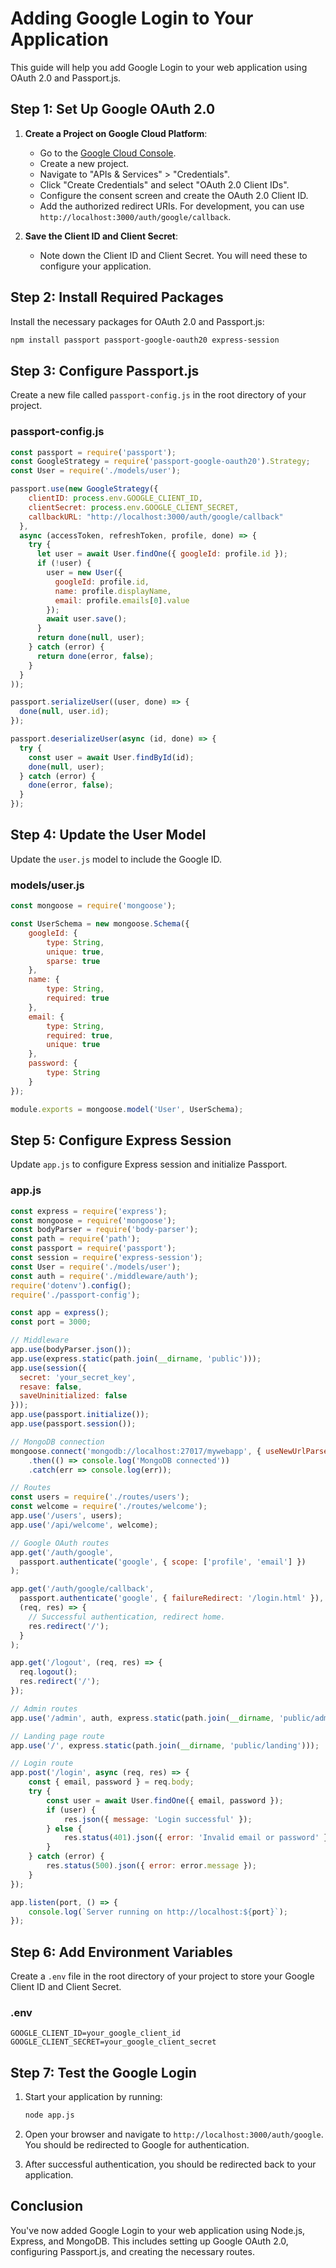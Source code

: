 # Adding Google Login to Your Application

This guide will help you add Google Login to your web application using OAuth 2.0 and Passport.js.

## Step 1: Set Up Google OAuth 2.0

1. **Create a Project on Google Cloud Platform**:
   - Go to the [Google Cloud Console](https://console.cloud.google.com/).
   - Create a new project.
   - Navigate to "APIs & Services" > "Credentials".
   - Click "Create Credentials" and select "OAuth 2.0 Client IDs".
   - Configure the consent screen and create the OAuth 2.0 Client ID.
   - Add the authorized redirect URIs. For development, you can use `http://localhost:3000/auth/google/callback`.

2. **Save the Client ID and Client Secret**:
   - Note down the Client ID and Client Secret. You will need these to configure your application.

## Step 2: Install Required Packages

Install the necessary packages for OAuth 2.0 and Passport.js:

```bash
npm install passport passport-google-oauth20 express-session
```

## Step 3: Configure Passport.js

Create a new file called `passport-config.js` in the root directory of your project.

### passport-config.js

```javascript
const passport = require('passport');
const GoogleStrategy = require('passport-google-oauth20').Strategy;
const User = require('./models/user');

passport.use(new GoogleStrategy({
    clientID: process.env.GOOGLE_CLIENT_ID,
    clientSecret: process.env.GOOGLE_CLIENT_SECRET,
    callbackURL: "http://localhost:3000/auth/google/callback"
  },
  async (accessToken, refreshToken, profile, done) => {
    try {
      let user = await User.findOne({ googleId: profile.id });
      if (!user) {
        user = new User({
          googleId: profile.id,
          name: profile.displayName,
          email: profile.emails[0].value
        });
        await user.save();
      }
      return done(null, user);
    } catch (error) {
      return done(error, false);
    }
  }
));

passport.serializeUser((user, done) => {
  done(null, user.id);
});

passport.deserializeUser(async (id, done) => {
  try {
    const user = await User.findById(id);
    done(null, user);
  } catch (error) {
    done(error, false);
  }
});
```

## Step 4: Update the User Model

Update the `user.js` model to include the Google ID.

### models/user.js

```javascript
const mongoose = require('mongoose');

const UserSchema = new mongoose.Schema({
    googleId: {
        type: String,
        unique: true,
        sparse: true
    },
    name: {
        type: String,
        required: true
    },
    email: {
        type: String,
        required: true,
        unique: true
    },
    password: {
        type: String
    }
});

module.exports = mongoose.model('User', UserSchema);
```

## Step 5: Configure Express Session

Update `app.js` to configure Express session and initialize Passport.

### app.js

```javascript
const express = require('express');
const mongoose = require('mongoose');
const bodyParser = require('body-parser');
const path = require('path');
const passport = require('passport');
const session = require('express-session');
const User = require('./models/user');
const auth = require('./middleware/auth');
require('dotenv').config();
require('./passport-config');

const app = express();
const port = 3000;

// Middleware
app.use(bodyParser.json());
app.use(express.static(path.join(__dirname, 'public')));
app.use(session({
  secret: 'your_secret_key',
  resave: false,
  saveUninitialized: false
}));
app.use(passport.initialize());
app.use(passport.session());

// MongoDB connection
mongoose.connect('mongodb://localhost:27017/mywebapp', { useNewUrlParser: true, useUnifiedTopology: true })
    .then(() => console.log('MongoDB connected'))
    .catch(err => console.log(err));

// Routes
const users = require('./routes/users');
const welcome = require('./routes/welcome');
app.use('/users', users);
app.use('/api/welcome', welcome);

// Google OAuth routes
app.get('/auth/google',
  passport.authenticate('google', { scope: ['profile', 'email'] })
);

app.get('/auth/google/callback', 
  passport.authenticate('google', { failureRedirect: '/login.html' }),
  (req, res) => {
    // Successful authentication, redirect home.
    res.redirect('/');
  }
);

app.get('/logout', (req, res) => {
  req.logout();
  res.redirect('/');
});

// Admin routes
app.use('/admin', auth, express.static(path.join(__dirname, 'public/admin')));

// Landing page route
app.use('/', express.static(path.join(__dirname, 'public/landing')));

// Login route
app.post('/login', async (req, res) => {
    const { email, password } = req.body;
    try {
        const user = await User.findOne({ email, password });
        if (user) {
            res.json({ message: 'Login successful' });
        } else {
            res.status(401).json({ error: 'Invalid email or password' });
        }
    } catch (error) {
        res.status(500).json({ error: error.message });
    }
});

app.listen(port, () => {
    console.log(`Server running on http://localhost:${port}`);
});
```

## Step 6: Add Environment Variables

Create a `.env` file in the root directory of your project to store your Google Client ID and Client Secret.

### .env

```env
GOOGLE_CLIENT_ID=your_google_client_id
GOOGLE_CLIENT_SECRET=your_google_client_secret
```

## Step 7: Test the Google Login

1. Start your application by running:
   ```bash
   node app.js
   ```

2. Open your browser and navigate to `http://localhost:3000/auth/google`. You should be redirected to Google for authentication.

3. After successful authentication, you should be redirected back to your application.

## Conclusion

You've now added Google Login to your web application using Node.js, Express, and MongoDB. This includes setting up Google OAuth 2.0, configuring Passport.js, and creating the necessary routes.